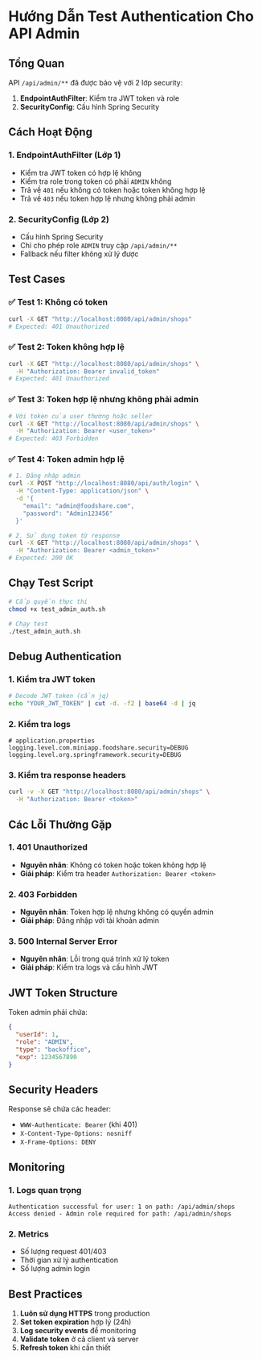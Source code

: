# Hướng Dẫn Test Authentication Cho API Admin

## Tổng Quan

API `/api/admin/**` đã được bảo vệ với 2 lớp security:

1. **EndpointAuthFilter**: Kiểm tra JWT token và role
2. **SecurityConfig**: Cấu hình Spring Security

## Cách Hoạt Động

### 1. **EndpointAuthFilter** (Lớp 1)
- Kiểm tra JWT token có hợp lệ không
- Kiểm tra role trong token có phải `ADMIN` không
- Trả về `401` nếu không có token hoặc token không hợp lệ
- Trả về `403` nếu token hợp lệ nhưng không phải admin

### 2. **SecurityConfig** (Lớp 2)
- Cấu hình Spring Security
- Chỉ cho phép role `ADMIN` truy cập `/api/admin/**`
- Fallback nếu filter không xử lý được

## Test Cases

### ✅ **Test 1: Không có token**
```bash
curl -X GET "http://localhost:8080/api/admin/shops"
# Expected: 401 Unauthorized
```

### ✅ **Test 2: Token không hợp lệ**
```bash
curl -X GET "http://localhost:8080/api/admin/shops" \
  -H "Authorization: Bearer invalid_token"
# Expected: 401 Unauthorized
```

### ✅ **Test 3: Token hợp lệ nhưng không phải admin**
```bash
# Với token của user thường hoặc seller
curl -X GET "http://localhost:8080/api/admin/shops" \
  -H "Authorization: Bearer <user_token>"
# Expected: 403 Forbidden
```

### ✅ **Test 4: Token admin hợp lệ**
```bash
# 1. Đăng nhập admin
curl -X POST "http://localhost:8080/api/auth/login" \
  -H "Content-Type: application/json" \
  -d '{
    "email": "admin@foodshare.com",
    "password": "Admin123456"
  }'

# 2. Sử dụng token từ response
curl -X GET "http://localhost:8080/api/admin/shops" \
  -H "Authorization: Bearer <admin_token>"
# Expected: 200 OK
```

## Chạy Test Script

```bash
# Cấp quyền thực thi
chmod +x test_admin_auth.sh

# Chạy test
./test_admin_auth.sh
```

## Debug Authentication

### 1. **Kiểm tra JWT token**
```bash
# Decode JWT token (cần jq)
echo "YOUR_JWT_TOKEN" | cut -d. -f2 | base64 -d | jq
```

### 2. **Kiểm tra logs**
```properties
# application.properties
logging.level.com.miniapp.foodshare.security=DEBUG
logging.level.org.springframework.security=DEBUG
```

### 3. **Kiểm tra response headers**
```bash
curl -v -X GET "http://localhost:8080/api/admin/shops" \
  -H "Authorization: Bearer <token>"
```

## Các Lỗi Thường Gặp

### 1. **401 Unauthorized**
- **Nguyên nhân**: Không có token hoặc token không hợp lệ
- **Giải pháp**: Kiểm tra header `Authorization: Bearer <token>`

### 2. **403 Forbidden**
- **Nguyên nhân**: Token hợp lệ nhưng không có quyền admin
- **Giải pháp**: Đăng nhập với tài khoản admin

### 3. **500 Internal Server Error**
- **Nguyên nhân**: Lỗi trong quá trình xử lý token
- **Giải pháp**: Kiểm tra logs và cấu hình JWT

## JWT Token Structure

Token admin phải chứa:
```json
{
  "userId": 1,
  "role": "ADMIN",
  "type": "backoffice",
  "exp": 1234567890
}
```

## Security Headers

Response sẽ chứa các header:
- `WWW-Authenticate: Bearer` (khi 401)
- `X-Content-Type-Options: nosniff`
- `X-Frame-Options: DENY`

## Monitoring

### 1. **Logs quan trọng**
```
Authentication successful for user: 1 on path: /api/admin/shops
Access denied - Admin role required for path: /api/admin/shops
```

### 2. **Metrics**
- Số lượng request 401/403
- Thời gian xử lý authentication
- Số lượng admin login

## Best Practices

1. **Luôn sử dụng HTTPS** trong production
2. **Set token expiration** hợp lý (24h)
3. **Log security events** để monitoring
4. **Validate token** ở cả client và server
5. **Refresh token** khi cần thiết

